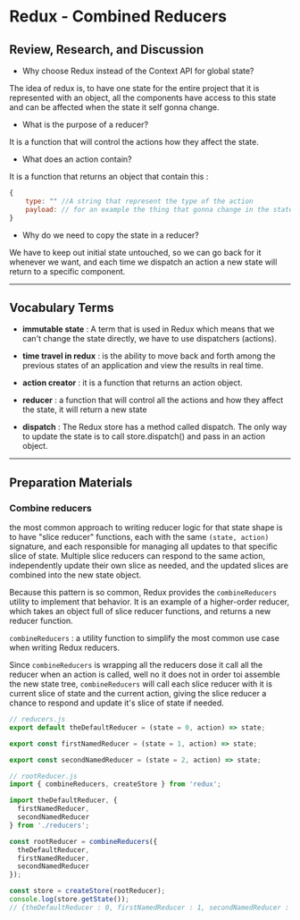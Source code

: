 # Redux - Combined Reducers

## Review, Research, and Discussion

- Why choose Redux instead of the Context API for global state?

The idea of redux is, to have one state for the entire project that it is represented with an object, all the components have access to this state and can be affected when the state it self gonna change.

- What is the purpose of a reducer?

It is a function that will control the actions how they affect the state.

- What does an action contain?

It is a function that returns an object that contain this :

```javascript
{
    type: "" //A string that represent the type of the action
    payload: // for an example the thing that gonna change in the state
}
```

- Why do we need to copy the state in a reducer?

We have to keep out initial state untouched, so we can go back for it whenever we want, and each time we dispatch an action a new state will return to a specific component.

---

## Vocabulary Terms

- **immutable state** : A term that is used in Redux which means that we can't change the state directly, we have to use dispatchers (actions).

- **time travel in redux** : is the ability to move back and forth among the previous states of an application and view the results in real time.

- **action creator** : it is a function that returns an action object.

- **reducer** : a function that will control all the actions and how they affect the state, it will return a new state

- **dispatch** : The Redux store has a method called dispatch. The only way to update the state is to call store.dispatch() and pass in an action object.

---

## Preparation Materials

### Combine reducers

the most common approach to writing reducer logic for that state shape is to have "slice reducer" functions, each with the same `(state, action)` signature, and each responsible for managing all updates to that specific slice of state. Multiple slice reducers can respond to the same action, independently update their own slice as needed, and the updated slices are combined into the new state object.

Because this pattern is so common, Redux provides the `combineReducers` utility to implement that behavior. It is an example of a higher-order reducer, which takes an object full of slice reducer functions, and returns a new reducer function.

`combineReducers` : a utility function to simplify the most common use case when writing Redux reducers.

Since `combineReducers` is wrapping all the reducers dose it call all the reducer when an action is called, well no it does not in order toi assemble the new state tree, `combineReducers` will call each slice reducer with it is current slice of state and the current action, giving the slice reducer a chance to respond and update it's slice of state if needed.

```javascript
// reducers.js
export default theDefaultReducer = (state = 0, action) => state;

export const firstNamedReducer = (state = 1, action) => state;

export const secondNamedReducer = (state = 2, action) => state;

// rootReducer.js
import { combineReducers, createStore } from 'redux';

import theDefaultReducer, {
  firstNamedReducer,
  secondNamedReducer
} from './reducers';

const rootReducer = combineReducers({
  theDefaultReducer,
  firstNamedReducer,
  secondNamedReducer
});

const store = createStore(rootReducer);
console.log(store.getState());
// {theDefaultReducer : 0, firstNamedReducer : 1, secondNamedReducer : 2}
```
